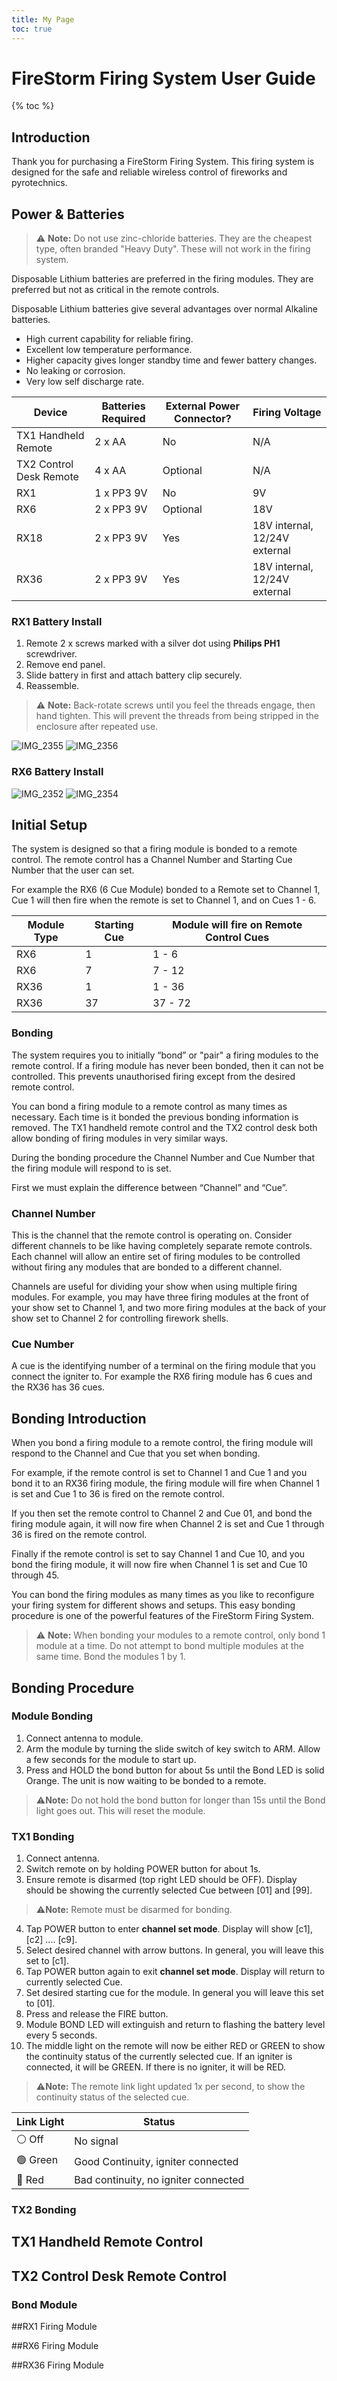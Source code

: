```yaml
---
title: My Page
toc: true
---
```


# FireStorm Firing System User Guide

{% toc %}

## Introduction

Thank you for purchasing a FireStorm Firing System. This firing system is designed for the safe and reliable wireless control of fireworks and pyrotechnics.

## Power & Batteries

>⚠️ **Note:** Do not use zinc-chloride batteries. They are the cheapest type, often branded "Heavy Duty". These will not work in the firing system.

Disposable Lithium batteries are preferred in the firing modules. They are preferred but not as critical in the remote controls.

Disposable Lithium batteries give several advantages over normal Alkaline batteries.
* High current capability for reliable firing.
* Excellent low temperature performance.
* Higher capacity gives longer standby time and fewer battery changes.
* No leaking or corrosion.
* Very low self discharge rate.

|Device|Batteries Required|External Power Connector?|Firing Voltage|
|------|------------------|-------------------------|--------------|
|TX1 Handheld Remote|2 x AA|No|N/A|
|TX2 Control Desk Remote|4 x AA|Optional|N/A|
|RX1|1 x PP3 9V|No|9V|
|RX6|2 x PP3 9V|Optional|18V|
|RX18|2 x PP3 9V|Yes|18V internal, 12/24V external|
|RX36|2 x PP3 9V|Yes|18V internal, 12/24V external|

### RX1 Battery Install

1. Remote 2 x screws marked with a silver dot using **Philips PH1** screwdriver.
2. Remove end panel.
3. Slide battery in first and attach battery clip securely.
4. Reassemble.

>⚠️ **Note:** Back-rotate screws until you feel the threads engage, then hand tighten. This will prevent the threads from being stripped in the enclosure after repeated use. 

![IMG_2355](/images/rx1-battery-panel-1.jpg)
![IMG_2356](/images/rx1-battery-panel-1.jpg)

### RX6 Battery Install

![IMG_2352](/images/rx6-battery-panel-1.jpg)
![IMG_2354](/images/rx6-battery-panel-2.jpg)

## Initial Setup

The system is designed so that a firing module is bonded to a remote control. The remote control has a Channel Number and Starting Cue Number that the user can set. 

For example the RX6 (6 Cue Module) bonded to a Remote set to Channel 1, Cue 1 will then fire when the remote is set to Channel 1, and on Cues 1 - 6.

|Module Type|Starting Cue|Module will fire on Remote Control Cues|
|-----------|------------|---------------------------------------|
|RX6|1|1 - 6|
|RX6|7|7 - 12|
|RX36|1|1 - 36|
|RX36|37|37 - 72|

### Bonding

The system requires you to initially “bond” or "pair" a firing modules to the remote control. If a firing module has never been bonded, then it can not be controlled. This prevents unauthorised firing except from the desired remote control.

You can bond a firing module to a remote control as many times as necessary. Each time is it bonded the previous bonding information is removed.
The TX1 handheld remote control and the TX2 control desk both allow bonding of firing modules in very similar ways.

During the bonding procedure the Channel Number and Cue Number that the firing module will respond to is set.

First we must explain the difference between “Channel” and “Cue”.

### Channel Number

This is the channel that the remote control is operating on. Consider different channels to be like having completely separate remote controls. Each channel will allow an entire set of firing modules to be controlled without firing any modules that are bonded to a different channel.

Channels are useful for dividing your show when using multiple firing modules. For example, you may have three firing modules at the front of your show set to Channel 1, and two more firing modules at the back of your show set to Channel 2 for controlling firework shells.

### Cue Number

A cue is the identifying number of a terminal on the firing module that you connect the igniter to. For example the RX6 firing module has 6 cues and the RX36 has 36 cues.

## Bonding Introduction

When you bond a firing module to a remote control, the firing module will respond to the Channel and Cue that you set when bonding.

For example, if the remote control is set to Channel 1 and Cue 1 and you bond it to an RX36 firing module, the firing module will fire when Channel 1 is set and Cue 1 to 36 is fired on the remote control.

If you then set the remote control to Channel 2 and Cue 01, and bond the firing module again, it will now fire when Channel 2 is set and Cue 1 through 36 is fired on the remote control.

Finally if the remote control is set to say Channel 1 and Cue 10, and you bond the firing module, it will now fire when Channel 1 is set and Cue 10 through 45.

You can bond the firing modules as many times as you like to reconfigure your firing system for different shows and setups. This easy bonding procedure is one of the powerful features of the FireStorm Firing System.

>⚠️ **Note:** When bonding your modules to a remote control, only bond 1 module at a time. Do not attempt to bond multiple modules at the same time. Bond the modules 1 by 1. 

## Bonding Procedure

### Module Bonding

1. Connect antenna to module.
2. Arm the module by turning the slide switch of key switch to ARM. Allow a few seconds for the module to start up.
3. Press and HOLD the bond button for about 5s until the Bond LED is solid Orange. The unit is now waiting to be bonded to a remote. 

>⚠️**Note:** Do not hold the bond button for longer than 15s until the Bond light goes out. This will reset the module.

### TX1 Bonding

1. Connect antenna.
2. Switch remote on by holding POWER button for about 1s.
3. Ensure remote is disarmed (top right LED should be OFF). Display should be showing the currently selected Cue between [01] and [99].
>⚠️**Note:** Remote must be disarmed for bonding. 
4. Tap POWER button to enter **channel set mode**. Display will show [c1], [c2] .... [c9].
5. Select desired channel with arrow buttons. In general, you will leave this set to [c1].
6. Tap POWER button again to exit **channel set mode**. Display will return to currently selected Cue.
7. Set desired starting cue for the module. In general you will leave this set to [01].
8. Press and release the FIRE button.
9. Module BOND LED will extinguish and return to flashing the battery level every 5 seconds. 
10. The middle light on the remote will now be either RED or GREEN to show the continuity status of the currently selected cue. If an igniter is connected, it will be GREEN. If there is no igniter, it will be RED.

>⚠️**Note:** The remote link light updated 1x per second, to show the continuity status of the selected cue. 

|Link Light|Status|
|----------|------|
|⚪ Off   |No signal|
|🟢 Green |Good Continuity, igniter connected|
|🔴 Red   |Bad continuity, no igniter connected|


### TX2 Bonding

## TX1 Handheld Remote Control

## TX2 Control Desk Remote Control

### Bond Module

##RX1 Firing Module

##RX6 Firing Module

##RX36 Firing Module
